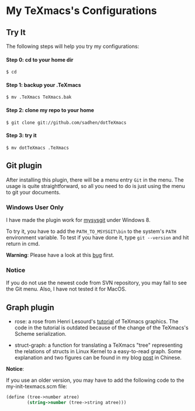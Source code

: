 # My TeXmacs's Configurations

## Try It
The following steps will help you try my configurations:
#### Step 0: cd to your home dir
`$ cd`
#### Step 1: backup your .TeXmacs
`$ mv .TeXmacs TeXmacs.bak`
#### Step 2: clone my repo to your home
`$ git clone git://github.com/sadhen/dotTeXmacs`
#### Step 3: try it
`$ mv dotTeXmacs .TeXmacs`

## Git plugin
After installing this plugin, there will be a menu entry `Git` in the menu. The usage is quite straightforward, so all you need to do is just using the menu to git your documents.

### Windows User Only
I have made the plugin work for [mysysgit](http://msysgit.github.io/) under Windows 8. 

To try it, you have to add the `PATH_TO_MSYSGIT\bin` to the system's `PATH` environment variable. To test if you have done it, type `git --version` and hit return in cmd.

**Warning**: Please have a look at this [bug](https://savannah.gnu.org/bugs/?43765) first.

### Notice
If you do not use the newest code from SVN repository, you may fail to see the Git menu. Also, I have not tested it for MacOS.

## Graph plugin
+ rose: a rose from Henri Lesourd's [tutorial](http://texmacs.org/tmweb/documents/tutorials/TeXmacs-graphics-tutorial.pdf) of TeXmacs graphics. The code in the tutorial is outdated because of the change of the TeXmacs's Scheme serialization.

+ struct-graph: a function for translating a TeXmacs "tree" representing the relations of structs in Linux Kernel to a easy-to-read graph. Some explanation and two figures can be found in my blog [post](http://sadhen.com/2014/11/09/texmacs-graphics-struct/) in Chinese.

**Notice**:

If you use an older version, you may have to add the following code to the my-init-texmacs.scm file:

``` scheme
(define (tree->number atree)
        (string->number (tree->string atree)))
```
